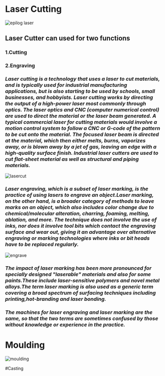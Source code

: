 # Laser Cutting 

  
![epilog laser](https://shaheer08.github.io/Laser11.jpg, )

 ## Laser Cutter can used for two functions

###    1.Cutting

###    2.Engraving

### _Laser cutting is a technology that uses a laser to cut materials, and is typically used for industrial manufacturing applications, but is also starting to be used by schools, small businesses, and hobbyists. Laser cutting works by directing the output of a high-power laser most commonly through optics. The laser optics and CNC (computer numerical control) are used to direct the material or the laser beam generated. A typical commercial laser for cutting materials would involve a motion control system to follow a CNC or G-code of the pattern to be cut onto the material. The focused laser beam is directed at the material, which then either melts, burns, vaporizes away, or is blown away by a jet of gas, leaving an edge with a high-quality surface finish. Industrial laser cutters are used to cut flat-sheet material as well as structural and piping materials._
![lasercut](http://www.mesce.ac.in/News/NE_IM8436809902.jpg)

### _Laser engraving, which is a subset of laser marking, is the practice of using lasers to engrave an object.Laser marking, on the other hand, is a broader category of methods to leave marks on an object, which also includes color change due to chemical/molecular alteration, charring, foaming, melting, ablation, and more. The technique does not involve the use of inks, nor does it involve tool bits which contact the engraving surface and wear out, giving it an advantage over alternative engraving or marking technologies where inks or bit heads have to be replaced regularly._
![engrave](http://www.mesce.ac.in/News/NE_IM71413481441.jpg)
 
###   _The impact of laser marking has been more pronounced for specially designed "laserable" materials and also for some paints.These include laser-sensitive polymers and novel metal alloys.The term laser marking is also used as a generic term covering a broad spectrum of surfacing techniques including printing,hot-branding and laser bonding._ 
 
###    _The machines for laser engraving and laser marking are the same, so that the two terms are sometimes confused by those without knowledge or experience in the practice._

# Moulding

![moulding](http://archive.fabacademy.org/2016/fablabtecsup/students/363/img/assignments/assignment_12/10.png)


#Casting
